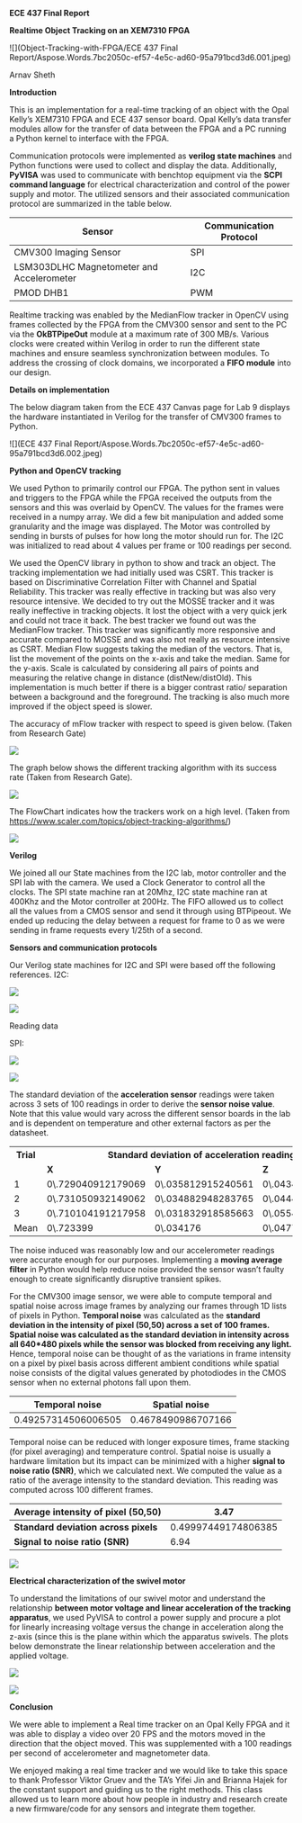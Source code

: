 ﻿**ECE 437 Final Report**

**Realtime Object Tracking on an XEM7310 FPGA**

![](Object-Tracking-with-FPGA/ECE 437 Final Report/Aspose.Words.7bc2050c-ef57-4e5c-ad60-95a791bcd3d6.001.jpeg)

Arnav Sheth

**Introduction**

This is an implementation for a real-time tracking of an object with the Opal Kelly’s XEM7310 FPGA and ECE 437 sensor board. Opal Kelly’s data transfer modules allow for the transfer of data between the FPGA and a PC running a Python kernel to interface with the FPGA.

Communication protocols were implemented as **verilog state machines** and Python functions were used to collect and display the data. Additionally, **PyVISA** was used to communicate with benchtop equipment via the **SCPI command language** for electrical characterization and control of the power supply and motor. The utilized sensors and their associated communication protocol are summarized in the table below.



|**Sensor**|**Communication Protocol**|
| - | - |
|CMV300 Imaging Sensor|SPI|
|LSM303DLHC Magnetometer and Accelerometer|I2C|
|PMOD DHB1|PWM|

Realtime tracking was enabled by the MedianFlow tracker in OpenCV using frames collected by the FPGA from the CMV300 sensor and sent to the PC via the **OkBTPipeOut** module at a maximum rate of 300 MB/s. Various clocks were created within Verilog in order to run the different state machines and ensure seamless synchronization between modules. To address the crossing of clock domains, we incorporated a **FIFO module** into our design.

**Details on implementation**

The below diagram taken from the ECE 437 Canvas page for Lab 9 displays the hardware instantiated in Verilog for the transfer of CMV300 frames to Python.

![](ECE 437 Final Report/Aspose.Words.7bc2050c-ef57-4e5c-ad60-95a791bcd3d6.002.jpeg)

**Python and OpenCV tracking**

We used Python to primarily control our FPGA. The python sent in values and triggers to the FPGA while the FPGA received the outputs from the sensors and this was overlaid by OpenCV. The values for the frames were received in a numpy array. We did a few bit manipulation and added some granularity and the image was displayed. The Motor was controlled by sending in bursts of pulses for how long the motor should run for. The I2C was initialized to read about 4 values per frame or 100 readings per second.

We used the OpenCV library in python to show and track an object. The tracking implementation we had initially used was CSRT. This tracker is based on Discriminative Correlation Filter with Channel and Spatial Reliability. This tracker was really effective in tracking but was also very resource intensive. We decided to try out the MOSSE tracker and it was really ineffective in tracking objects. It lost the object with a very quick jerk and could not trace it back. The best tracker we found out was the MedianFlow tracker. This tracker was significantly more responsive and accurate compared to MOSSE and was also not really as resource intensive as CSRT. Median Flow suggests taking the median of the vectors. That is, list the movement of the points on the x-axis and take the median. Same for the y-axis. Scale is calculated by considering all pairs of points and measuring the relative change in distance (distNew/distOld). This implementation is much better if there is a bigger contrast ratio/ separation between a background and the foreground. The tracking is also much more improved if the object speed is slower.

The accuracy of mFlow tracker with respect to speed is given below. (Taken from Research Gate)

![](Aspose.Words.7bc2050c-ef57-4e5c-ad60-95a791bcd3d6.003.jpeg)

The graph below shows the different tracking algorithm with its success rate (Taken from Research Gate).

![](Aspose.Words.7bc2050c-ef57-4e5c-ad60-95a791bcd3d6.004.jpeg)

The FlowChart indicates how the trackers work on a high level. (Taken from https://www.scaler.com/topics/object-tracking-algorithms/)

![](Aspose.Words.7bc2050c-ef57-4e5c-ad60-95a791bcd3d6.005.jpeg)

**Verilog**

We joined all our State machines from the I2C lab, motor controller and the SPI lab with the camera. We used a Clock Generator to control all the clocks. The SPI state machine ran at 20Mhz, I2C state machine ran at 400Khz and the Motor controller at 200Hz. The FIFO allowed us to collect all the values from a CMOS sensor and send it through using BTPipeout. We ended up reducing the delay between a request for frame to 0 as we were sending in frame requests every 1/25th of a second.

**Sensors and communication protocols**

Our Verilog state machines for I2C and SPI were based off the following references. I2C:

![](Aspose.Words.7bc2050c-ef57-4e5c-ad60-95a791bcd3d6.006.png)

![](Aspose.Words.7bc2050c-ef57-4e5c-ad60-95a791bcd3d6.007.png)

Reading data

SPI:

![](Aspose.Words.7bc2050c-ef57-4e5c-ad60-95a791bcd3d6.008.jpeg)

![](Aspose.Words.7bc2050c-ef57-4e5c-ad60-95a791bcd3d6.009.png)

The standard deviation of the **acceleration sensor** readings were taken across 3 sets of 100 readings in order to derive the **sensor noise value**. Note that this value would vary across the different sensor boards in the lab and is dependent on temperature and other external factors as per the datasheet.



<table><tr><th colspan="1" rowspan="2" valign="top"><b>Trial</b></th><th colspan="3" valign="top"><b>Standard deviation of acceleration readings</b></th></tr>
<tr><td colspan="1" valign="top"><b>X</b></td><td colspan="1" valign="top"><b>Y</b></td><td colspan="1" valign="top"><b>Z</b></td></tr>
<tr><td colspan="1">1</td><td colspan="1">0\.729040912179069</td><td colspan="1">0\.035812915240561</td><td colspan="1">0\.043452424314214</td></tr>
<tr><td colspan="1" valign="top">2</td><td colspan="1" valign="top">0\.731050932149062</td><td colspan="1" valign="top">0\.034882948283765</td><td colspan="1" valign="top">0\.044421244431241</td></tr>
<tr><td colspan="1">3</td><td colspan="1">0\.710104191217958</td><td colspan="1">0\.031832918585663</td><td colspan="1">0\.055452424312245</td></tr>
<tr><td colspan="1" valign="top">Mean</td><td colspan="1" valign="top">0\.723399</td><td colspan="1" valign="top">0\.034176</td><td colspan="1" valign="top">0\.047775364</td></tr>
</table>

The noise induced was reasonably low and our accelerometer readings were accurate enough for our purposes. Implementing a **moving average filter** in Python would help reduce noise provided the sensor wasn’t faulty enough to create significantly disruptive transient spikes.

For the CMV300 image sensor, we were able to compute temporal and spatial noise across image frames by analyzing our frames through 1D lists of pixels in Python. **Temporal noise** was calculated as the **standard deviation in the intensity of pixel (50,50) across a set of 100 frames. Spatial noise was calculated as the standard deviation in intensity across all 640\*480 pixels while the sensor was blocked from receiving any light.** Hence, temporal noise can be thought of as the variations in frame intensity on a pixel by pixel basis across different ambient conditions while spatial noise consists of the digital values generated by photodiodes in the CMOS sensor when no external photons fall upon them.



|**Temporal noise**|**Spatial noise**|
| - | - |
|0\.49257314506006505|0\.4678490986707166|

Temporal noise can be reduced with longer exposure times, frame stacking (for pixel averaging) and temperature control. Spatial noise is usually a hardware limitation but its impact can be minimized with a higher **signal to noise ratio (SNR)**, which we calculated next. We computed the value as a ratio of the average intensity to the standard deviation. This reading was computed across 100 different frames.



|**Average intensity of pixel (50,50)**|3\.47|
| - | - |
|**Standard deviation across pixels**|0\.49997449174806385|
|**Signal to noise ratio (SNR)**|6\.94|

![](Aspose.Words.7bc2050c-ef57-4e5c-ad60-95a791bcd3d6.010.png)

**Electrical characterization of the swivel motor**

To understand the limitations of our swivel motor and understand the relationship **between motor voltage and linear acceleration of the tracking apparatus**, we used PyVISA to control a power supply and procure a plot for linearly increasing voltage versus the change in acceleration along the z-axis (since this is the plane within which the apparatus swivels. The plots below demonstrate the linear relationship between acceleration and the applied voltage.

![](Aspose.Words.7bc2050c-ef57-4e5c-ad60-95a791bcd3d6.011.png)

![](Aspose.Words.7bc2050c-ef57-4e5c-ad60-95a791bcd3d6.012.jpeg)

**Conclusion**

We were able to implement a Real time tracker on an Opal Kelly FPGA and it was able to display a video over 20 FPS and the motors moved in the direction that the object moved. This was supplemented with a 100 readings per second of accelerometer and magnetometer data.

We enjoyed making a real time tracker and we would like to take this space to thank Professor Viktor Gruev and the TA’s Yifei Jin and Brianna Hajek for the constant support and guiding us to the right methods. This class allowed us to learn more about how people in industry and research create a new firmware/code for any sensors and integrate them together.


